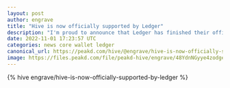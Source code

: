 ```yaml
---
layout: post
author: engrave
title: "Hive is now officially supported by Ledger"
description: "I'm proud to announce that Ledger has finished their official review and published Hive application in their directory."
date: 2022-11-01 17:23:57 UTC
categories: news core wallet ledger
canonical_url: https://peakd.com/hive/@engrave/hive-is-now-officially-supported-by-ledger
image: https://files.peakd.com/file/peakd-hive/engrave/48YdnNGyye4zodge7bXCLy6bsded3n6732hGtyK3eBF4SK75e2Qet7pDJJDnuF8VyA.png
---
```

{% hive engrave/hive-is-now-officially-supported-by-ledger %}
